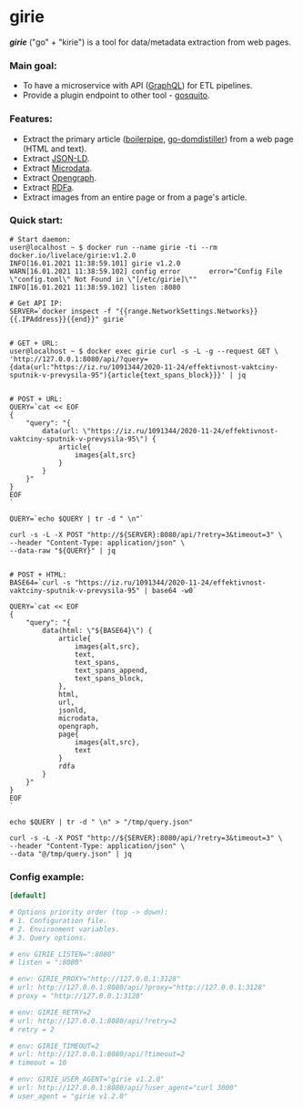 # girie

***girie*** ("go" + "kirie") is a tool for data/metadata extraction from web pages.

### Main goal:

* To have a microservice with API ([GraphQL](https://en.wikipedia.org/wiki/GraphQL)) for ETL pipelines.  
* Provide a plugin endpoint to other tool - [gosquito](https://github.com/livelace/gosquito).

### Features:

* Extract the primary article ([boilerpipe](https://github.com/kohlschutter/boilerpipe), [go-domdistiller](https://github.com/markusmobius/go-domdistiller)) from a web page (HTML and text).
* Extract [JSON-LD](https://en.wikipedia.org/wiki/JSON-LD).
* Extract [Microdata](https://en.wikipedia.org/wiki/Microdata_(HTML)).
* Extract [Opengraph](https://en.wikipedia.org/wiki/Facebook_Platform#Open_Graph_protocol).
* Extract [RDFa](https://en.wikipedia.org/wiki/RDFa).
* Extract images from an entire page or from a page's article.

### Quick start:

```shell script
# Start daemon:
user@localhost ~ $ docker run --name girie -ti --rm docker.io/livelace/girie:v1.2.0
INFO[16.01.2021 11:38:59.101] girie v1.2.0      
WARN[16.01.2021 11:38:59.102] config error       error="Config File \"config.toml\" Not Found in \"[/etc/girie]\""
INFO[16.01.2021 11:38:59.102] listen :8080 

# Get API IP:
SERVER=`docker inspect -f "{{range.NetworkSettings.Networks}}{{.IPAddress}}{{end}}" girie`


# GET + URL:
user@localhost ~ $ docker exec girie curl -s -L -g --request GET \
'http://127.0.0.1:8080/api/?query={data(url:"https://iz.ru/1091344/2020-11-24/effektivnost-vaktciny-sputnik-v-prevysila-95"){article{text_spans_block}}}' | jq  


# POST + URL:
QUERY=`cat << EOF
{
    "query": "{
        data(url: \"https://iz.ru/1091344/2020-11-24/effektivnost-vaktciny-sputnik-v-prevysila-95\") {
            article{
                images{alt,src}
            }
        }
    }"
}
EOF
`

QUERY=`echo $QUERY | tr -d " \n"`

curl -s -L -X POST "http://${SERVER}:8080/api/?retry=3&timeout=3" \
--header "Content-Type: application/json" \
--data-raw "${QUERY}" | jq  


# POST + HTML:
BASE64=`curl -s "https://iz.ru/1091344/2020-11-24/effektivnost-vaktciny-sputnik-v-prevysila-95" | base64 -w0`

QUERY=`cat << EOF
{
    "query": "{
        data(html: \"${BASE64}\") {
            article{
                images{alt,src},
                text,
                text_spans,
                text_spans_append,
                text_spans_block,
            },
            html,
            url,
            jsonld,
            microdata,
            opengraph,
            page{
                images{alt,src},
                text
            }
            rdfa
        }
    }"
}
EOF
`

echo $QUERY | tr -d " \n" > "/tmp/query.json"

curl -s -L -X POST "http://${SERVER}:8080/api/?retry=3&timeout=3" \
--header "Content-Type: application/json" \
--data "@/tmp/query.json" | jq  
```


### Config example:

```toml
[default]

# Options priority order (top -> down):
# 1. Configuration file.
# 2. Environment variables.
# 3. Query options.

# env GIRIE_LISTEN=":8080"
# listen = ":8080"

# env: GIRIE_PROXY="http://127.0.0.1:3128"
# url: http://127.0.0.1:8080/api/?proxy="http://127.0.0.1:3128"
# proxy = "http://127.0.0.1:3128"

# env: GIRIE_RETRY=2
# url: http://127.0.0.1:8080/api/?retry=2
# retry = 2

# env: GIRIE_TIMEOUT=2
# url: http://127.0.0.1:8080/api/?timeout=2
# timeout = 10

# env: GIRIE_USER_AGENT="girie v1.2.0"
# url: http://127.0.0.1:8080/api/?user_agent="curl 3000"
# user_agent = "girie v1.2.0"
```
